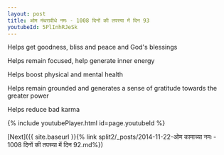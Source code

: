 ```yaml
---
layout: post
title: ओम मंथरावीधे नमः - 1008 दिनों की तपस्या में दिन 93
youtubeId: 5PlInhRJeSk
---
```

 
 
Helps get goodness, bliss and peace and God's blessings
 
Helps remain focused, help generate inner energy 
 
Helps boost physical and mental health 
 
Helps remain grounded and generates a sense of gratitude towards the greater power 
 
Helps reduce bad karma
 
 
 
 


{% include youtubePlayer.html id=page.youtubeId %}
 
[Next]({{ site.baseurl }}{% link  split2/_posts/2014-11-22-ओम कामाच्या नमः - 1008 दिनों की तपस्या में दिन 92.md%})
 
